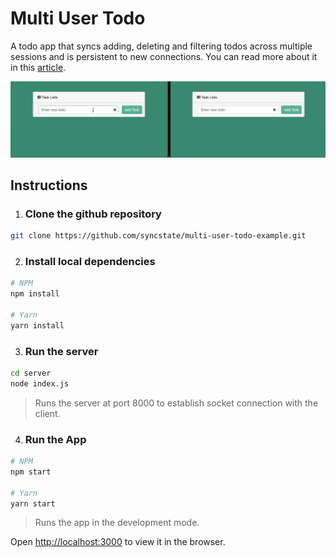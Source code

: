 # Multi User Todo

A todo app that syncs adding, deleting and filtering todos across multiple sessions and is persistent to new connections. You can read more about it in this [article](https://stories.geekyants.com/multi-user-todo-app-using-syncstate).

![Mult-User-Todo](./public/images/todo.gif)

## Instructions

1.  ### Clone the github repository

```bash
git clone https://github.com/syncstate/multi-user-todo-example.git
```

2. ### Install local dependencies

```bash
# NPM
npm install

# Yarn
yarn install
```

3. ### Run the server

```bash
cd server
node index.js
```

> Runs the server at port 8000 to establish socket connection with the client.

4. ### Run the App

```bash
# NPM
npm start

# Yarn
yarn start
```

> Runs the app in the development mode.

Open <a href="http://localhost:3000" >http://localhost:3000</a> to view it in the browser.
